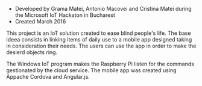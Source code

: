 * Developed by Grama Matei, Antonio Macovei and Cristina Matei during the Microsoft IoT Hackaton in Bucharest
* Created March 2016

This project is an IoT solution created to ease blind people's life. The base ideea consists in linking items of daily use to a mobile app designed taking in consideration their needs. The users can use the app in order to make the desierd objects ring.

The Windows IoT program makes the Raspberry Pi listen for the commands gestionated by the cloud service. The mobile app was created using Appache Cordova and Angular.js.
